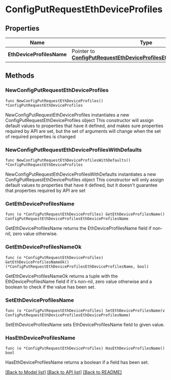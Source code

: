 # ConfigPutRequestEthDeviceProfiles

## Properties

Name | Type | Description | Notes
------------ | ------------- | ------------- | -------------
**EthDeviceProfilesName** | Pointer to [**ConfigPutRequestEthDeviceProfilesEthDeviceProfilesName**](ConfigPutRequestEthDeviceProfilesEthDeviceProfilesName.md) |  | [optional] 

## Methods

### NewConfigPutRequestEthDeviceProfiles

`func NewConfigPutRequestEthDeviceProfiles() *ConfigPutRequestEthDeviceProfiles`

NewConfigPutRequestEthDeviceProfiles instantiates a new ConfigPutRequestEthDeviceProfiles object
This constructor will assign default values to properties that have it defined,
and makes sure properties required by API are set, but the set of arguments
will change when the set of required properties is changed

### NewConfigPutRequestEthDeviceProfilesWithDefaults

`func NewConfigPutRequestEthDeviceProfilesWithDefaults() *ConfigPutRequestEthDeviceProfiles`

NewConfigPutRequestEthDeviceProfilesWithDefaults instantiates a new ConfigPutRequestEthDeviceProfiles object
This constructor will only assign default values to properties that have it defined,
but it doesn't guarantee that properties required by API are set

### GetEthDeviceProfilesName

`func (o *ConfigPutRequestEthDeviceProfiles) GetEthDeviceProfilesName() ConfigPutRequestEthDeviceProfilesEthDeviceProfilesName`

GetEthDeviceProfilesName returns the EthDeviceProfilesName field if non-nil, zero value otherwise.

### GetEthDeviceProfilesNameOk

`func (o *ConfigPutRequestEthDeviceProfiles) GetEthDeviceProfilesNameOk() (*ConfigPutRequestEthDeviceProfilesEthDeviceProfilesName, bool)`

GetEthDeviceProfilesNameOk returns a tuple with the EthDeviceProfilesName field if it's non-nil, zero value otherwise
and a boolean to check if the value has been set.

### SetEthDeviceProfilesName

`func (o *ConfigPutRequestEthDeviceProfiles) SetEthDeviceProfilesName(v ConfigPutRequestEthDeviceProfilesEthDeviceProfilesName)`

SetEthDeviceProfilesName sets EthDeviceProfilesName field to given value.

### HasEthDeviceProfilesName

`func (o *ConfigPutRequestEthDeviceProfiles) HasEthDeviceProfilesName() bool`

HasEthDeviceProfilesName returns a boolean if a field has been set.


[[Back to Model list]](../README.md#documentation-for-models) [[Back to API list]](../README.md#documentation-for-api-endpoints) [[Back to README]](../README.md)


